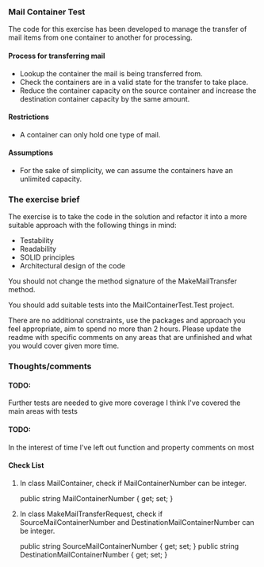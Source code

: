 ### Mail Container Test 

The code for this exercise has been developed to manage the transfer of mail items from one container to another for processing.

#### Process for transferring mail

- Lookup the container the mail is being transferred from.
- Check the containers are in a valid state for the transfer to take place.
- Reduce the container capacity on the source container and increase the destination container capacity by the same amount.

#### Restrictions

- A container can only hold one type of mail.


#### Assumptions

- For the sake of simplicity, we can assume the containers have an unlimited capacity.

### The exercise brief

The exercise is to take the code in the solution and refactor it into a more suitable approach with the following things in mind:

- Testability
- Readability
- SOLID principles
- Architectural design of the code

You should not change the method signature of the MakeMailTransfer method.

You should add suitable tests into the MailContainerTest.Test project.

There are no additional constraints, use the packages and approach you feel appropriate, aim to spend no more than 2 hours. Please update the readme with specific comments on any areas that are unfinished and what you would cover given more time.


### Thoughts/comments

#### TODO:

Further tests are needed to give more coverage 
I think I've covered the main areas with tests

#### TODO:

In the interest of time I've left out function and property comments
on most

#### Check List

1. In class MailContainer, check if MailContainerNumber can be integer.

    public string MailContainerNumber { get; set; }

2. In class MakeMailTransferRequest, check if SourceMailContainerNumber and DestinationMailContainerNumber can be integer.
 
    public string SourceMailContainerNumber { get; set; }
    public string DestinationMailContainerNumber { get; set; }
